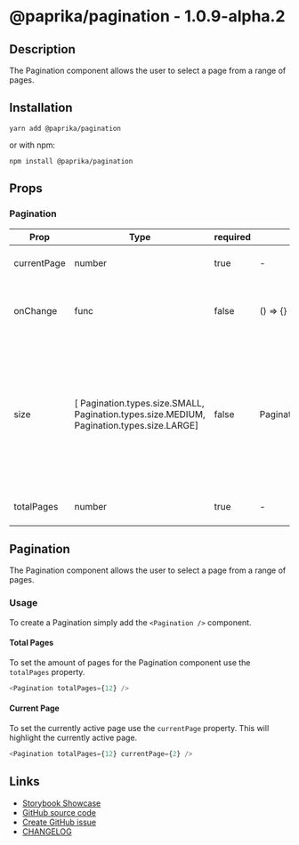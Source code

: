 <!-- start: Autogenerated - do not modify -->

# @paprika/pagination - 1.0.9-alpha.2

## Description

The Pagination component allows the user to select a page from a range of pages.

## Installation

```
yarn add @paprika/pagination
```

or with npm:

```
npm install @paprika/pagination
```

## Props

### Pagination

| Prop        | Type                                                                                      | required | default                      | Description                                                                                                                                  |
| ----------- | ----------------------------------------------------------------------------------------- | -------- | ---------------------------- | -------------------------------------------------------------------------------------------------------------------------------------------- |
| currentPage | number                                                                                    | true     | -                            | The number of current active page                                                                                                            |
| onChange    | func                                                                                      | false    | () => {}                     | Callback to be executed when current page is changed.                                                                                        |
| size        | [ Pagination.types.size.SMALL, Pagination.types.size.MEDIUM, Pagination.types.size.LARGE] | false    | Pagination.types.size.MEDIUM | The number of other pages that will be visible around the current/active page (not hidden by elipsis). Can be set to small, medium, or large |
| totalPages  | number                                                                                    | true     | -                            | The number of total pages.                                                                                                                   |

<!-- end: Autogenerated - do not modify -->
<!-- content -->

## Pagination

The Pagination component allows the user to select a page from a range of pages.

### Usage

To create a Pagination simply add the `<Pagination />` component.

#### Total Pages

To set the amount of pages for the Pagination component use the `totalPages` property.

```js
<Pagination totalPages={12} />
```

#### Current Page

To set the currently active page use the `currentPage` property. This will highlight the currently active page.

```js
<Pagination totalPages={12} currentPage={2} />
```

<!-- eoContent -->

## Links

- [Storybook Showcase](https://paprika.highbond.com/?path=/story/navigation-pagination--showcase)
- [GitHub source code](https://github.com/acl-services/paprika/tree/master/packages/Pagination/src)
- [Create GitHub issue](https://github.com/acl-services/paprika/issues/new?label=[]&title=@paprika/pagination%20[help]:%20your%20short%20description&body=%0A%23%20Help%20wanted%0A%0A%23%23%20Please%20write%20your%20question.%0A*A%20clear%20and%20concise%20description%20of%20what%20the%20question%20is*%0A%0A%23%23%20Additional%20context%0A*Add%20any%20other%20context%20or%20screenshots%20about%20your%20question%20here.*%0A)
- [CHANGELOG](https://github.com/acl-services/paprika/tree/master/packages/Pagination/CHANGELOG.md)
